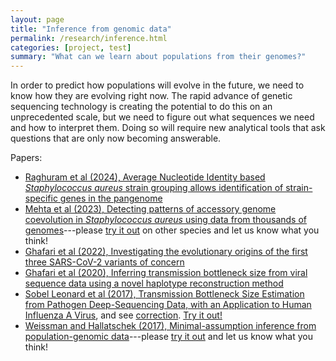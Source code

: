```yaml
---
layout: page
title: "Inference from genomic data"
permalink: /research/inference.html
categories: [project, test]
summary: "What can we learn about populations from their genomes?"
---
```


In order to predict how populations will evolve in the future, we need to know how they are evolving right now.
The rapid advance of genetic sequencing technology is creating the potential to do this on an unprecedented scale,
but we need to figure out what sequences we need and how to interpret them. 
Doing so will require new analytical tools that ask questions that are only now becoming answerable.

Papers:

- [Raghuram et al (2024), Average Nucleotide Identity based _Staphylococcus aureus_ strain grouping allows identification of strain-specific genes in the pangenome](https://www.biorxiv.org/content/10.1101/2024.01.29.577756)
- [Mehta et al (2023), Detecting patterns of accessory genome coevolution in _Staphylococcus aureus_ using data from thousands of genomes](https://doi.org/10.1186/s12859-023-05363-4)---please [try it out](https://github.com/weissmanlab/decotur) on other species and let us know what you think!
- [Ghafari et al (2022), Investigating the evolutionary origins of the first three SARS-CoV-2 variants of concern](http://dx.doi.org/10.3389/fviro.2022.942555)
- [Ghafari et al (2020), Inferring transmission bottleneck size from viral sequence data using a novel haplotype reconstruction method](https://journals.asm.org/doi/full/10.1128/JVI.00014-20)
- [Sobel Leonard et al (2017), Transmission Bottleneck Size Estimation from Pathogen Deep-Sequencing Data, with an Application to Human Influenza A Virus](http://jvi.asm.org/content/early/2017/04/27/JVI.00171-17.abstract), and see [correction](https://journals.asm.org/doi/full/10.1128/JVI.00936-19). [Try it out!](https://github.com/weissmanlab/BB_bottleneck)
- [Weissman and Hallatschek (2017), Minimal-assumption inference from population-genomic data](https://elifesciences.org/articles/24836)---please [try it out](https://github.com/weissmanlab/magic) and let us know what you think!
